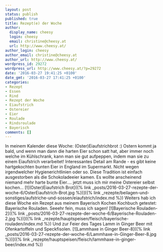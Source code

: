 ```yaml
---
layout: post
status: publish
published: true
title: Rezept(e) der Woche
author:
  display_name: cheesy
  login: cheesy
  email: christine@cheesy.at
  url: http://www.cheesy.at/
author_login: cheesy
author_email: christine@cheesy.at
author_url: http://www.cheesy.at/
wordpress_id: 29272
wordpress_url: http://www.cheesy.at/?p=29272
date: '2016-03-27 19:41:25 +0100'
date_gmt: '2016-03-27 17:41:25 +0100'
categories:
- Rezept
- Essen
- Rind
- Rezept der Woche
- Eiaufstrich
- Ostereier
- Eier
- Roulade
- Rindsroulade
- Bayerisch
comments: []
---
```

In meinem Kalender diese Woche: (Oster)Eiaufstrichbrot :) Ostern kommt ja bald, und wenn man dann die harten Eier schon satt hat, aber immer noch welche im Kühlschrank, kann man sie gut aufpeppen, indem man sie zu einem Eiaufstrich verarbeitet! Interessantes Detail am Rande - es gibt keine hartgekochten bunten Eier in England im Supermarkt. Nicht wegen irgendwelcher Hygienerichtlinien oder so. Diese Tradition ist einfach ausgestorben als die Schokoladeeier kamen. Es wollte anscheinend niemand mehr harte bunte Eier.... jetzt muss ich mir meine Ostereier selbst kochen...
[![(Oster)Eiaufstrich Brot]({% link _posts/2016-03-27-rezepte-der-woche-6/OsterEiaufstrich-Brot.jpg %})]({% link _rezepte/beilagen-und-sonstiges/aufstriche-und-sossen/eiaufstrich/index.md %})
Weiters hab ich diese Woche ein Rezept aus meinem Bayerisch Kochen Kochbuch getestet: Bayerische Rouladen. Seeehr fein, muss ich sagen!
[![Bayerische Rouladen-2]({% link _posts/2016-03-27-rezepte-der-woche-6/Bayerische-Rouladen-2.jpg %})]({% link _rezepte/hauptspeisen/fleisch/bayerische-rouladen/index.md %})
Und zur Feier des Tages Lamm in Ginger Beer mit Ofenkartoffeln und Speckfisolen.
[![Lammhaxe in Ginger Beer-8]({% link _posts/2016-03-27-rezepte-der-woche-6/Lammhaxe-in-Ginger-Beer-8.jpg %})]({% link _rezepte/hauptspeisen/fleisch/lammhaxe-in-ginger-beer/index.md %})
